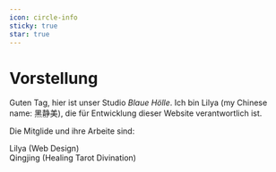 ```yaml
---
icon: circle-info
sticky: true
star: true
---
```


# Vorstellung

Guten Tag, hier ist unser Studio <i>Blaue Hölle</i>. Ich bin Lilya (my Chinese name: 黑静美), die für Entwicklung dieser Website verantwortlich ist. <br>

Die Mitglide und ihre Arbeite sind:<br>

Lilya (Web Design) <br>Qingjing (Healing Tarot Divination)<br>

